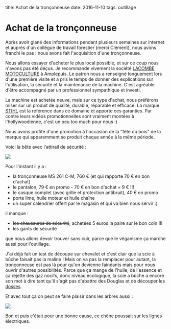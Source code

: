 title: Achat de la tronçonneuse
date: 2016-11-10
tags: outillage

# Achat de la tronçonneuse

Après avoir glané des informations pendant plusieurs semaines sur internet et auprès d'un collègue de travail forestier (merci Clément), nous avons franchi le pas : nous avons fait l'acquisition d'une tronçonneuse.

Nous allons essayer d'acheter le plus local possible, et sur ce coup nous n'avons pas été déçus. Je recommande vivement la société [LACOMBE MOTOCULTURE](http://www.lacombe-motoculture.fr/) à Amplepuis. Le patron nous a renseigné longuement lors d'une première visite et a pris le temps de donner des explications sur l'utilisation, la sécurité et la maintenance de la machine. C'est agréable d'être accompagné par un professionnel sympathique et investi.

La machine est achetée neuve, mais sur ce type d'achat, nous préférons miser sur un produit de qualité, durable, réparable et efficace. La marque [STIHL](http://www.stihl.fr/) est la référence dans ce domaine et apporte ces garanties. Par contre leurs vidéos promotionnelles sont vraiment montées à l'hollywoodienne, c'est un peu too much pour nous :)

Nous avons profité d'une promotion à l'occasion de la "fête du bois" de la marque qui apparemment se produit chaque année à la même période.

Voici la bête avec l'attirail de sécurité :

<img src="images/divers/achat_tronçonneuse.jpg" />

Pour l'instant il y a :

- la tronçonneuse MS 261 C-M, 760 € (et qui rapporte 70 € en bon d'achat)
- le pantalon, 79 € en promo - 70 € en bon d'achat = 9 € !!!
- le casque complet (avec grille et protection antibruit), 40 € en promo
- porte lime, huile moteur et huile chaîne
- un super calendrier offert par le magasin et qui va bien nous servir :)

il manque :

- <s>les chaussures de sécurité</s>, achetées 5 euros la paire sur le bon coin !!!
- les gants de sécurité

que nous allons devoir trouver sans cuir, parce que le véganisme ça marche aussi pour l'outillage.

J'ai déjà fait un test de découpe sur chevalet et c'est clair que la scie à bûche faisait pas la maline ! Mais on va pas la remplacer pour autant, la tronçonneuse est pas là pour qu'on devienne fainéants mais pour nous ouvrir d'autres possibilités. Parce que ça mange de l'huile, de l'essence et ça rejette des gaz nocifs, donc niveau écologique, la scie a bûche a encore son mot à dire tant qu'il s'agit pas d'abattre des Douglas et de découper les [dosses](https://fr.wiktionary.org/wiki/dosse).

Et avec tout ça on peut se faire plaisir dans les arbres aussi :

<img src="images/foret/taille_chene.JPG"/>

Bon et puis c'était pour une bonne cause, ce chêne poussait sur les lignes électriques.

